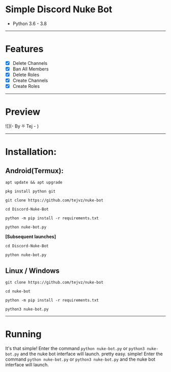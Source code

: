# Simple Discord Nuke Bot
* Python 3.6 - 3.8
***
# Features
 - [x] Delete Channels
 - [x] Ban All Members
 - [x] Delete Roles
 - [x] Create Channels
 - [x] Create Roles

***
# Preview
![](- By ⛧ Tej - )

***
# Installation:
## Android(Termux):
```console
apt update && apt upgrade

pkg install python git

git clone https://github.com/tejvz/nuke-bot

cd Discord-Nuke-Bot

python -m pip install -r requirements.txt

python nuke-bot.py
```
**[Subsequent launches]**
```console
cd Discord-Nuke-Bot

python nuke-bot.py
```
## Linux / Windows
```console
git clone https://github.com/tejvz/nuke-bot

cd nuke-bot

python -m pip install -r requirements.txt

python3 nuke-bot.py
```

***
# Running
It's that simple! Enter the command `python nuke-bot.py` or `python3 nuke-bot.py` and the nuke bot interface will launch.
pretty easy.
 simple! Enter the command `python nuke-bot.py` or `python3 nuke-bot.py` and the nuke bot interface will launch.
